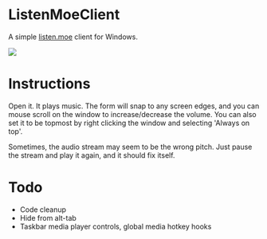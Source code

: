 # ListenMoeClient
A simple [listen.moe](listen.moe) client for Windows.

![](https://my.mixtape.moe/ceflba.png)

# Instructions
Open it. It plays music. 
The form will snap to any screen edges, and you can mouse scroll on the window to increase/decrease the volume. You can also set it to be topmost by right clicking the window and selecting 'Always on top'. 

Sometimes, the audio stream may seem to be the wrong pitch. Just pause the stream and play it again, and it should fix itself.

# Todo

 - Code cleanup
 - Hide from alt-tab
 - Taskbar media player controls, global media hotkey hooks
